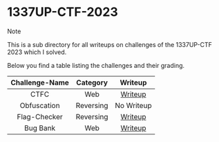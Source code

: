 # 1337UP-CTF-2023

> [!Note]
> This is a sub directory for all writeups on challenges of the 1337UP-CTF 2023 which I solved.
>
> Below you find a table listing the challenges and their grading.
> 
> | Challenge-Name | Category | Writeup |
> | :------------: | :------: | :-----: |
> | CTFC | Web | [Writeup](https://github.com/Aryt3/writeups/tree/main/jeopardy_ctfs/2023/1337UP_CTF_2023/CTFC) |
> | Obfuscation | Reversing | No Writeup |
> | Flag-Checker | Reversing | [Writeup](https://github.com/Aryt3/writeups/tree/main/jeopardy_ctfs/2023/1337UP_CTF_2023/Flag_Checker) |
> | Bug Bank | Web | [Writeup](https://github.com/Aryt3/writeups/tree/main/jeopardy_ctfs/2023/1337UP_CTF_2023/Bug_Bank) |

